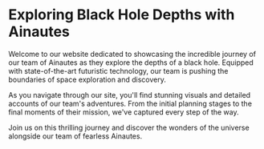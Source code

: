 <!--font:Montserrat-->

# Exploring Black Hole Depths with Ainautes

Welcome to our website dedicated to showcasing the incredible journey of our team of Ainautes as they explore the depths of a black hole. Equipped with state-of-the-art futuristic technology, our team is pushing the boundaries of space exploration and discovery.

As you navigate through our site, you'll find stunning visuals and detailed accounts of our team's adventures. From the initial planning stages to the final moments of their mission, we've captured every step of the way.

Join us on this thrilling journey and discover the wonders of the universe alongside our team of fearless Ainautes.

<!--

Write me markdown content of website with wallpaper:

"A team of Ainautes working together to explore the depths of a black hole, with futuristic technology at their fingertips."

The header of the page should not be copy of the text but rather a real content of the website which is using this wallpaper.


---


# Ainautes: Exploring the Depths of a Black Hole

Welcome to our website dedicated to showcasing the incredible journey of our team of Ainautes as they explore the depths of a black hole. Equipped with state-of-the-art futuristic technology, our team is pushing the boundaries of space exploration and discovery.

As you navigate through our site, you'll find stunning visuals and detailed accounts of our team's adventures. From the initial planning stages to the final moments of their mission, we've captured every step of the way.

Join us on this thrilling journey and discover the wonders of the universe alongside our team of fearless Ainautes.


---


Write me a Google font which is best fitting for the website.

Pick from the list:
- Dancing Script
- Cinzel
- Exo 2
- Montserrat
- Roboto
- Poppins
- Open Sans
- Alegreya
- Lobster
- Great Vibes
- Playfair Display
- Lato
- Inter
- Cormorant Garamond
- Raleway
- IBM Plex Sans
- Cinzel Decorative
- Futura
- Orbitron
- Barlow Condensed
- Cabin
- Creepster


Write just the font name nothing else.


---


Montserrat

-->
